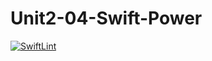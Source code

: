 # Unit2-04-Swift-Power
[![SwiftLint](https://github.com/ICS4U-Programming-MelodyB/Unit2-04-Swift-Power/workflows/SwiftLint/badge.svg)](https://github.com/ICS4U-Programming-MelodyB/Unit2-04-Swift-Power/actions)
